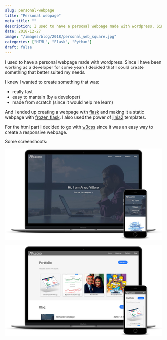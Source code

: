 ```yaml
---
slug: personal-webpage
title: "Personal webpage"
meta_title: ""
description: I used to have a personal webpage made with wordpress. Since I have been working as a developer for some years I decided that I could create something that better suited my needs.
date: 2018-12-27
image: "/images/blog/2018/personal_web_square.jpg"
categories: ["HTML", "Flask", "Python"]
draft: false
---
```


I used to have a personal webpage made with wordpress. Since I have been working as a developer for some years I decided that I could create something that better suited my needs.

I knew I wanted to create something that was:

* really fast
* easy to mantain (by a developer)
* made from scratch (since it would help me learn)

And I ended up creating a webpage with [flask](http://flask.pocoo.org/) and making it a static webpage with [frozen flask](https://frozen-flask.readthedocs.io/en/latest/). I also used the power of [jinja2](http://jinja.pocoo.org/docs/2.10/) templates.

For the html part I decided to go with [w3css](https://www.w3schools.com/w3css/default.asp) since it was an easy way to create a responsive webpage.

Some screenshoots:

![Home page](../../images/posts/2018/villoro_mockup_1.jpg)

![About page](../../images/posts/2018/villoro_mockup_2.jpg)

